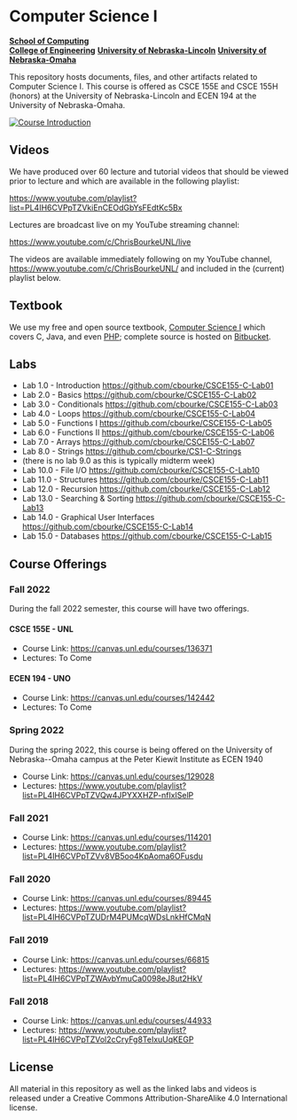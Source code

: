 # Computer Science I
**[School of Computing](https://computing.unl.edu/)**  
**[College of Engineering](https://engineering.unl.edu/)**
**[University of Nebraska-Lincoln](https://unl.edu)**
**[University of Nebraska-Omaha](https://http://unomaha.edu/)**

This repository hosts documents, files, and other artifacts
related to Computer Science I.  This course is offered as
CSCE 155E and CSCE 155H (honors) at the University of Nebraska-Lincoln
and ECEN 194 at the University of Nebraska-Omaha.

[![Course Introduction](https://img.youtube.com/vi/4chk0yJs0YI/0.jpg)](https://youtu.be/4chk0yJs0YI "Course Introduction")

## Videos

We have produced over 60 lecture and tutorial videos that should
be viewed prior to lecture and which are available in the following
playlist:

https://www.youtube.com/playlist?list=PL4IH6CVPpTZVkiEnCEOdGbYsFEdtKc5Bx

Lectures are broadcast live on my YouTube streaming channel:

https://www.youtube.com/c/ChrisBourkeUNL/live

The videos are available immediately following on my YouTube channel,
https://www.youtube.com/c/ChrisBourkeUNL/ and included in the (current)
playlist below.

## Textbook

We use my free and open source textbook, [Computer Science I](https://bitbucket.org/chrisbourke/computersciencei/raw/44fb9b39be3221dc02c1b5d0712f9b9f03260e46/ComputerScienceOne.pdf)
which covers C, Java, and even [PHP](http://phpsadness.com/); complete source
is hosted on [Bitbucket](https://bitbucket.org/chrisbourke/computersciencei).

## Labs

- Lab 1.0 - Introduction https://github.com/cbourke/CSCE155-C-Lab01
- Lab 2.0 - Basics https://github.com/cbourke/CSCE155-C-Lab02
- Lab 3.0 - Conditionals https://github.com/cbourke/CSCE155-C-Lab03
- Lab 4.0 - Loops https://github.com/cbourke/CSCE155-C-Lab04
- Lab 5.0 - Functions I https://github.com/cbourke/CSCE155-C-Lab05
- Lab 6.0 - Functions II https://github.com/cbourke/CSCE155-C-Lab06
- Lab 7.0 - Arrays https://github.com/cbourke/CSCE155-C-Lab07
- Lab 8.0 - Strings https://github.com/cbourke/CS1-C-Strings
- (there is no lab 9.0 as this is typically midterm week)
- Lab 10.0 - File I/O https://github.com/cbourke/CSCE155-C-Lab10
- Lab 11.0 - Structures https://github.com/cbourke/CSCE155-C-Lab11
- Lab 12.0 - Recursion https://github.com/cbourke/CSCE155-C-Lab12
- Lab 13.0 - Searching & Sorting https://github.com/cbourke/CSCE155-C-Lab13
- Lab 14.0 - Graphical User Interfaces https://github.com/cbourke/CSCE155-C-Lab14
- Lab 15.0 - Databases https://github.com/cbourke/CSCE155-C-Lab15

## Course Offerings

### Fall 2022

During the fall 2022 semester, this course will have two offerings.  

#### CSCE 155E - UNL

- Course Link: https://canvas.unl.edu/courses/136371
- Lectures: To Come

#### ECEN 194 - UNO

- Course Link: https://canvas.unl.edu/courses/142442
- Lectures: To Come

### Spring 2022

During the spring 2022, this course is being offered on the University of
Nebraska--Omaha campus at the Peter Kiewit Institute as ECEN 1940

- Course Link: https://canvas.unl.edu/courses/129028
- Lectures: https://www.youtube.com/playlist?list=PL4IH6CVPpTZVQw4JPYXXHZP-nflxISelP

### Fall 2021

- Course Link: https://canvas.unl.edu/courses/114201
- Lectures: https://www.youtube.com/playlist?list=PL4IH6CVPpTZVv8VB5oo4KpAoma6OFusdu

### Fall 2020

- Course Link: https://canvas.unl.edu/courses/89445
- Lectures: https://www.youtube.com/playlist?list=PL4IH6CVPpTZUDrM4PUMcqWDsLnkHfCMqN

### Fall 2019

- Course Link: https://canvas.unl.edu/courses/66815
- Lectures: https://www.youtube.com/playlist?list=PL4IH6CVPpTZWAvbYmuCa0098eJ8ut2HkV

### Fall 2018

- Course Link: https://canvas.unl.edu/courses/44933
- Lectures: https://www.youtube.com/playlist?list=PL4IH6CVPpTZVol2cCryFg8TeIxuUqKEGP


## License

All material in this repository as well as the linked labs and videos is
released under a Creative Commons Attribution-ShareAlike 4.0 International
license.
